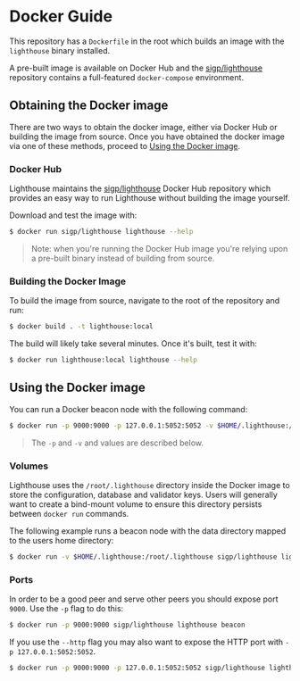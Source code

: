 # Docker Guide

This repository has a `Dockerfile` in the root which builds an image with the
`lighthouse` binary installed.

A pre-built image is available on Docker Hub and the
[sigp/lighthouse](https://github.com/sigp/lighthouse-docker) repository
contains a full-featured `docker-compose` environment.

## Obtaining the Docker image

There are two ways to obtain the docker image, either via Docker Hub or
building the image from source. Once you have obtained the docker image via one
of these methods, proceed to [Using the Docker image](#using-the-docker-image).

### Docker Hub

Lighthouse maintains the
[sigp/lighthouse](https://hub.docker.com/repository/docker/sigp/lighthouse/)
Docker Hub repository which provides an easy way to run Lighthouse without
building the image yourself.

Download and test the image with:

```bash
$ docker run sigp/lighthouse lighthouse --help
```

> Note: when you're running the Docker Hub image you're relying upon a
> pre-built binary instead of building from source.

### Building the Docker Image

To build the image from source, navigate to
the root of the repository and run:

```bash
$ docker build . -t lighthouse:local
```

The build will likely take several minutes. Once it's built, test it with:

```bash
$ docker run lighthouse:local lighthouse --help
```

## Using the Docker image

You can run a Docker beacon node with the following command:

```bash
$ docker run -p 9000:9000 -p 127.0.0.1:5052:5052 -v $HOME/.lighthouse:/root/.lighthouse sigp/lighthouse lighthouse beacon --http --http-address 0.0.0.0
```

> The `-p` and `-v` and values are described below.

### Volumes

Lighthouse uses the `/root/.lighthouse` directory inside the Docker image to
store the configuration, database and validator keys. Users will generally want
to create a bind-mount volume to ensure this directory persists between `docker
run` commands.

The following example runs a beacon node with the data directory
mapped to the users home directory:

```bash
$ docker run -v $HOME/.lighthouse:/root/.lighthouse sigp/lighthouse lighthouse beacon
```

### Ports

In order to be a good peer and serve other peers you should expose port `9000`.
Use the `-p` flag to do this:

```bash
$ docker run -p 9000:9000 sigp/lighthouse lighthouse beacon
```

If you use the `--http` flag you may also want to expose the HTTP port with `-p
127.0.0.1:5052:5052`.

```bash
$ docker run -p 9000:9000 -p 127.0.0.1:5052:5052 sigp/lighthouse lighthouse beacon --http --http-address 0.0.0.0
```
